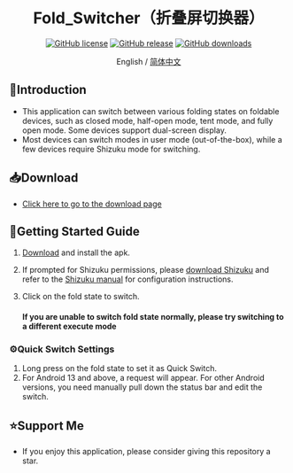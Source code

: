 <div align="center">

<h1 align="center">Fold_Switcher（折叠屏切换器）</h1>

[![GitHub license][license-shield]][license-url]
[![GitHub release][releases-shield]][releases-url]
[![GitHub downloads][downloads-shield]][downloads-url]

English / [简体中文](./README_CN.md)

</div>

## 👋Introduction
- This application can switch between various folding states on foldable devices, such as closed mode, half-open mode, tent mode, and fully open mode. Some devices support dual-screen display.
- Most devices can switch modes in user mode (out-of-the-box), while a few devices require Shizuku mode for switching.

## 📥Download
- [Click here to go to the download page][downloads-url]

## 🚀Getting Started Guide

1. [Download][downloads-url] and install the apk.
2. If prompted for Shizuku permissions, please [download Shizuku](https://shizuku.rikka.app/download/) and refer to the [Shizuku manual](https://shizuku.rikka.app/guide/setup/) for configuration instructions.
3. Click on the fold state to switch.

    #### If you are unable to switch fold state normally, please try switching to a different execute mode

### ⚙️Quick Switch Settings

1. Long press on the fold state to set it as Quick Switch.
2. For Android 13 and above, a request will appear. For other Android versions, you need manually pull down the status bar and edit the switch.

## ⭐Support Me
- If you enjoy this application, please consider giving this repository a star.

<!-- links -->
[your-project-path]:eiyooooo/Fold_Switcher
[license-shield]: https://img.shields.io/github/license/eiyooooo/Fold_Switcher.svg
[license-url]: https://github.com/eiyooooo/Fold_Switcher/blob/main/LICENSE
[releases-shield]: https://img.shields.io/github/release/eiyooooo/Fold_Switcher.svg
[releases-url]: https://github.com/eiyooooo/Fold_Switcher/releases
[downloads-shield]: https://img.shields.io/github/downloads/eiyooooo/Fold_Switcher/total.svg
[downloads-url]: https://github.com/eiyooooo/Fold_Switcher/releases